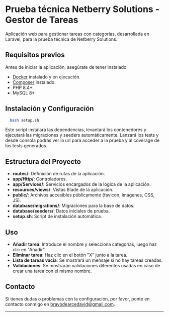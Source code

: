 # Prueba técnica Netberry Solutions - Gestor de Tareas

Aplicación web para gestionar tareas con categorías, desarrollada en Laravel, para la prueba técnica de Netberry Solutions.

## Requisitos previos

Antes de iniciar la aplicación, asegúrate de tener instalado:

- [Docker](https://www.docker.com/) instalado y en ejecución.
- [Composer](https://getcomposer.org/) instalado.
- PHP 8.4+
- MySQL 8+

## Instalación y Configuración

```bash
  bash setup.sh
```

Este script instalará las dependencias, levantará los contenedores y ejecutará las migraciones y seeders automáticamente.
Lanzará los tests y desde consola podrás ver la url para acceder a la prueba y al coverage de los tests generados.

## Estructura del Proyecto

- **routes/**: Definición de rutas de la aplicación.
- **app/Http/**: Controladores.
- **app/Services/**: Servicios encargados de la lógica de la aplicación.
- **resources/views/**: Vistas Blade de la aplicación.
- **public/**: Archivos accesibles públicamente (favicon, imágenes, CSS, JS).
- **database/migrations/**: Migraciones para la base de datos.
- **database/seeders/**: Datos iniciales de prueba.
- **setup.sh**: Script de instalación automática.

## Uso

- **Añadir tarea**: Introduce el nombre y selecciona categorías, luego haz clic en "Añadir".
- **Eliminar tarea**: Haz clic en el botón "X" junto a la tarea.
- **Lista de tareas vacía**: Se mostrará un mensaje si no hay tareas creadas.
- **Validaciones**: Se mostrarán validaciones diferentes usadas en caso de crear una tarea con el mismo nombre.

## Contacto

Si tienes dudas o problemas con la configuración, por favor, ponte en contacto conmigo en bravodearcedavid@gmail.com.

---
